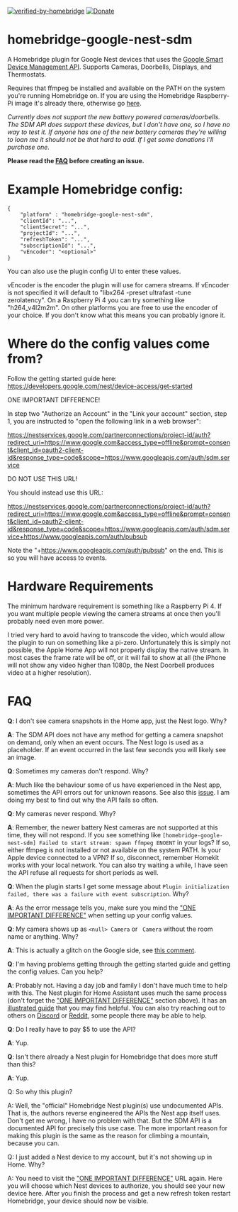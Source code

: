 [![verified-by-homebridge](https://badgen.net/badge/homebridge/verified/purple)](https://github.com/homebridge/homebridge/wiki/Verified-Plugins)
[![Donate](https://img.shields.io/badge/Donate-PayPal-green.svg)](https://www.paypal.com/donate/?business=EVN8JACZRMPTJ&no_recurring=1&currency_code=CAD)

# homebridge-google-nest-sdm

A Homebridge plugin for Google Nest devices that uses the [Google Smart Device Management API](https://developers.google.com/nest/device-access). Supports Cameras, Doorbells, Displays, and Thermostats.

Requires that ffmpeg be installed and available on the PATH on the system you're running Homebridge on.  If you are using the Homebridge Raspberry-Pi image it's already there, otherwise go [here](https://www.ffmpeg.org/download.html).

*Currently does not support the new battery powered cameras/doorbells.  The SDM API does support these devices, but I don't have one, so I have no way to test it. If anyone has one of the new battery cameras they're willing to loan me it should not be that hard to add. If I get some donations I'll purchase one.*

**Please read the [FAQ](https://github.com/potmat/homebridge-google-nest-sdm#faq) before creating an issue.**

# Example Homebridge config:

    {
        "platform" : "homebridge-google-nest-sdm",
        "clientId": "...",
        "clientSecret": "...",
        "projectId": "...",
        "refreshToken": "...",
        "subscriptionId": "...",
        "vEncoder": "<optional>"
    }

You can also use the plugin config UI to enter these values.

vEncoder is the encoder the plugin will use for camera streams. If vEncoder is not specified it will default to "libx264 -preset ultrafast -tune zerolatency". On a Raspberry Pi 4 you can try something like "h264_v4l2m2m". On other platforms you are free to use the encoder of your choice.  If you don't know what this means you can probably ignore it.

# Where do the config values come from?

Follow the getting started guide here: https://developers.google.com/nest/device-access/get-started

ONE IMPORTANT DIFFERENCE!

In step two "Authorize an Account" in the "Link your account" section, step 1, you are instructed to "open the following link in a web browser":

https://nestservices.google.com/partnerconnections/project-id/auth?redirect_uri=https://www.google.com&access_type=offline&prompt=consent&client_id=oauth2-client-id&response_type=code&scope=https://www.googleapis.com/auth/sdm.service

DO NOT USE THIS URL!

You should instead use this URL:

https://nestservices.google.com/partnerconnections/project-id/auth?redirect_uri=https://www.google.com&access_type=offline&prompt=consent&client_id=oauth2-client-id&response_type=code&scope=https://www.googleapis.com/auth/sdm.service+https://www.googleapis.com/auth/pubsub

Note the "+https://www.googleapis.com/auth/pubsub" on the end.  This is so you will have access to events.

# Hardware Requirements

The minimum hardware requirement is something like a Raspberry Pi 4.  If you want multiple people viewing the camera streams at once then you'll probably need even more power.

I tried very hard to avoid having to transcode the video, which would allow the plugin to run on something like a pi-zero.  Unfortunately this is simply not possible, the Apple Home App will not properly display the native stream.  In most cases the frame rate will be off, or it will fail to show at all (the iPhone will not show any video higher than 1080p, the Nest Doorbell produces video at a higher resolution).

# FAQ

**Q**: I don't see camera snapshots in the Home app, just the Nest logo. Why?

**A**: The SDM API does not have any method for getting a camera snapshot on demand, only when an event occurs. The Nest logo is used as a placeholder.  If an event occurred in the last few seconds you will likely see an image.

**Q**: Sometimes my cameras don't respond. Why?

**A**: Much like the behaviour some of us have experienced in the Nest app, sometimes the API errors out for unknown reasons.  See also this [issue](https://github.com/potmat/homebridge-google-nest-sdm/issues/4).  I am doing my best to find out why the API fails so often.

**Q**: My cameras never respond.  Why?

**A**: Remember, the newer battery Nest cameras are not supported at this time, they will not respond. If you see something like `[homebridge-google-nest-sdm] Failed to start stream: spawn ffmpeg ENOENT` in your logs?  If so, either ffmpeg is not installed or not available on the system PATH. 
Is your Apple device connected to a VPN? If so, disconnect, remember Homekit works with your local network. You can also try waiting a while, I have seen the API refuse all requests for short periods as well.

**Q**: When the plugin starts I get some message about ```Plugin initialization failed, there was a failure with event subscription```.  Why?

**A**: As the error message tells you, make sure you mind the ["ONE IMPORTANT DIFFERENCE"](https://github.com/potmat/homebridge-google-nest-sdm#where-do-the-config-values-come-from) when setting up your config values.

**Q**: My camera shows up as ```<null> Camera``` or ``` Camera``` without the room name or anything.  Why?

**A**: This is actually a glitch on the Google side, see [this comment](https://github.com/potmat/homebridge-google-nest-sdm/issues/6#issuecomment-978088908).

**Q**: I'm having problems getting through the getting started guide and getting the config values. Can you help?

**A**: Probably not.  Having a day job and family I don't have much time to help with this.  The Nest plugin for Home Assistant uses much the same process (don't forget the ["ONE IMPORTANT DIFFERENCE"](https://github.com/potmat/homebridge-google-nest-sdm#where-do-the-config-values-come-from) section above).  It has an [illustrated guide](https://www.home-assistant.io/integrations/nest/) that you may find helpful. You can also try reaching out to others on [Discord](https://discord.gg/kqNCe2D) or [Reddit](https://www.reddit.com/r/homebridge/), some people there may be able to help.

**Q**: Do I really have to pay $5 to use the API?

**A**: Yup.

**Q**: Isn't there already a Nest plugin for Homebridge that does more stuff than this?

**A**: Yup.

Q: So why this plugin?  

A: Well, the "official" Homebridge Nest plugin(s) use undocumented APIs.  That is, the authors reverse engineered the APIs the Nest app itself uses.  Don't get me wrong, I have no problem with that. But the SDM API is a documented API for precisely this use case.  The more important reason for making this plugin is the same as the reason for climbing a mountain, because you can.

Q: I just added a Nest device to my account, but it's not showing up in Home. Why?

A: You need to visit the ["ONE IMPORTANT DIFFERENCE"](https://github.com/potmat/homebridge-google-nest-sdm#where-do-the-config-values-come-from) URL again.  Here you will choose which Nest devices to authorize, you should see your new device here.  After you finish the process and get a new refresh token restart Homebridge, your device should now be visible.


